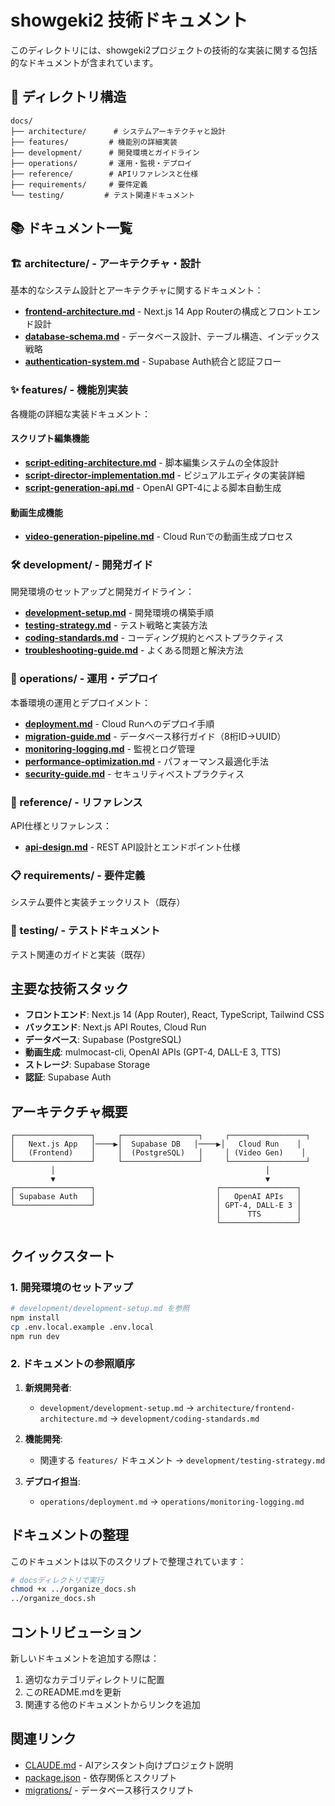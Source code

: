 # showgeki2 技術ドキュメント

このディレクトリには、showgeki2プロジェクトの技術的な実装に関する包括的なドキュメントが含まれています。

## 📁 ディレクトリ構造

```
docs/
├── architecture/      # システムアーキテクチャと設計
├── features/         # 機能別の詳細実装
├── development/      # 開発環境とガイドライン
├── operations/       # 運用・監視・デプロイ
├── reference/        # APIリファレンスと仕様
├── requirements/     # 要件定義
└── testing/         # テスト関連ドキュメント
```

## 📚 ドキュメント一覧

### 🏗️ architecture/ - アーキテクチャ・設計

基本的なシステム設計とアーキテクチャに関するドキュメント：

- **[frontend-architecture.md](./architecture/frontend-architecture.md)** - Next.js 14 App Routerの構成とフロントエンド設計
- **[database-schema.md](./architecture/database-schema.md)** - データベース設計、テーブル構造、インデックス戦略
- **[authentication-system.md](./architecture/authentication-system.md)** - Supabase Auth統合と認証フロー

### ✨ features/ - 機能別実装

各機能の詳細な実装ドキュメント：

#### スクリプト編集機能
- **[script-editing-architecture.md](./features/script-editing-architecture.md)** - 脚本編集システムの全体設計
- **[script-director-implementation.md](./features/script-director-implementation.md)** - ビジュアルエディタの実装詳細
- **[script-generation-api.md](./features/script-generation-api.md)** - OpenAI GPT-4による脚本自動生成

#### 動画生成機能
- **[video-generation-pipeline.md](./features/video-generation-pipeline.md)** - Cloud Runでの動画生成プロセス

### 🛠️ development/ - 開発ガイド

開発環境のセットアップと開発ガイドライン：

- **[development-setup.md](./development/development-setup.md)** - 開発環境の構築手順
- **[testing-strategy.md](./development/testing-strategy.md)** - テスト戦略と実装方法
- **[coding-standards.md](./development/coding-standards.md)** - コーディング規約とベストプラクティス
- **[troubleshooting-guide.md](./development/troubleshooting-guide.md)** - よくある問題と解決方法

### 🚀 operations/ - 運用・デプロイ

本番環境の運用とデプロイメント：

- **[deployment.md](./operations/deployment.md)** - Cloud Runへのデプロイ手順
- **[migration-guide.md](./operations/migration-guide.md)** - データベース移行ガイド（8桁ID→UUID）
- **[monitoring-logging.md](./operations/monitoring-logging.md)** - 監視とログ管理
- **[performance-optimization.md](./operations/performance-optimization.md)** - パフォーマンス最適化手法
- **[security-guide.md](./operations/security-guide.md)** - セキュリティベストプラクティス

### 📖 reference/ - リファレンス

API仕様とリファレンス：

- **[api-design.md](./reference/api-design.md)** - REST API設計とエンドポイント仕様

### 📋 requirements/ - 要件定義

システム要件と実装チェックリスト（既存）

### 🧪 testing/ - テストドキュメント

テスト関連のガイドと実装（既存）

## 主要な技術スタック

- **フロントエンド**: Next.js 14 (App Router), React, TypeScript, Tailwind CSS
- **バックエンド**: Next.js API Routes, Cloud Run
- **データベース**: Supabase (PostgreSQL)
- **動画生成**: mulmocast-cli, OpenAI APIs (GPT-4, DALL-E 3, TTS)
- **ストレージ**: Supabase Storage
- **認証**: Supabase Auth

## アーキテクチャ概要

```
┌─────────────────┐     ┌─────────────────┐     ┌─────────────────┐
│   Next.js App   │────▶│  Supabase DB   │────▶│   Cloud Run    │
│   (Frontend)    │     │  (PostgreSQL)   │     │ (Video Gen)    │
└─────────────────┘     └─────────────────┘     └─────────────────┘
         │                                               │
         ▼                                               ▼
┌─────────────────┐                           ┌─────────────────┐
│ Supabase Auth   │                           │   OpenAI APIs   │
└─────────────────┘                           │ GPT-4, DALL-E 3 │
                                              │      TTS        │
                                              └─────────────────┘
```

## クイックスタート

### 1. 開発環境のセットアップ
```bash
# development/development-setup.md を参照
npm install
cp .env.local.example .env.local
npm run dev
```

### 2. ドキュメントの参照順序

1. **新規開発者**: 
   - `development/development-setup.md` → `architecture/frontend-architecture.md` → `development/coding-standards.md`

2. **機能開発**: 
   - 関連する `features/` ドキュメント → `development/testing-strategy.md`

3. **デプロイ担当**: 
   - `operations/deployment.md` → `operations/monitoring-logging.md`

## ドキュメントの整理

このドキュメントは以下のスクリプトで整理されています：

```bash
# docsディレクトリで実行
chmod +x ../organize_docs.sh
../organize_docs.sh
```

## コントリビューション

新しいドキュメントを追加する際は：

1. 適切なカテゴリディレクトリに配置
2. このREADME.mdを更新
3. 関連する他のドキュメントからリンクを追加

## 関連リンク

- [CLAUDE.md](../CLAUDE.md) - AIアシスタント向けプロジェクト説明
- [package.json](../package.json) - 依存関係とスクリプト
- [migrations/](../migrations/) - データベース移行スクリプト